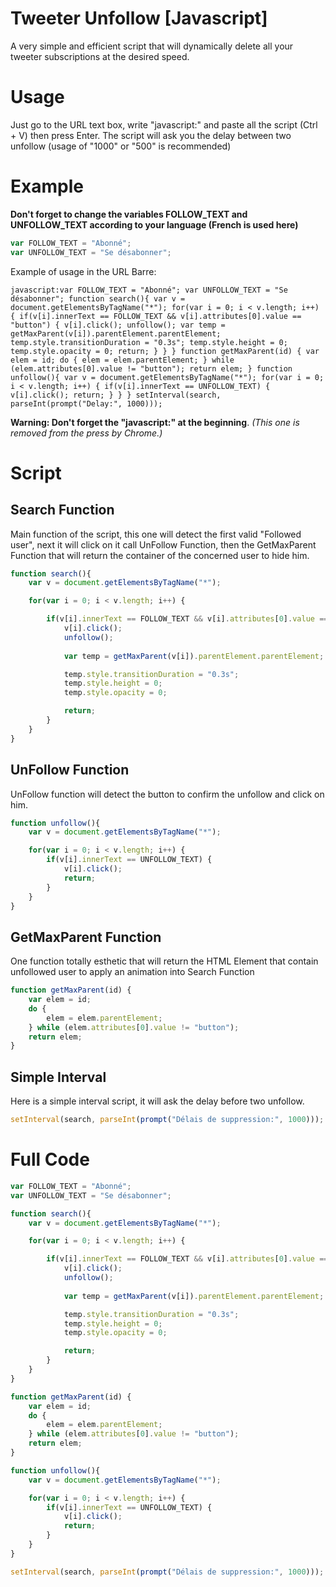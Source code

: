 # Tweeter Unfollow [Javascript]
A very simple and efficient script that will dynamically delete all your tweeter subscriptions at the desired speed.

# Usage
Just go to the URL text box, write "javascript:" and paste all the script (Ctrl + V) then press Enter.
The script will ask you the delay between two unfollow (usage of "1000" or "500" is recommended)

# Example
**Don't forget to change the variables FOLLOW_TEXT and UNFOLLOW_TEXT according to your language (French is used here)** 
```Javascript
var FOLLOW_TEXT = "Abonné";
var UNFOLLOW_TEXT = "Se désabonner";
```

Example of usage in the URL Barre:
```
javascript:var FOLLOW_TEXT = "Abonné"; var UNFOLLOW_TEXT = "Se désabonner"; function search(){ var v = document.getElementsByTagName("*"); for(var i = 0; i < v.length; i++) { if(v[i].innerText == FOLLOW_TEXT && v[i].attributes[0].value == "button") { v[i].click(); unfollow(); var temp = getMaxParent(v[i]).parentElement.parentElement; temp.style.transitionDuration = "0.3s"; temp.style.height = 0; temp.style.opacity = 0; return; } } } function getMaxParent(id) { var elem = id; do { elem = elem.parentElement; } while (elem.attributes[0].value != "button"); return elem; } function unfollow(){ var v = document.getElementsByTagName("*"); for(var i = 0; i < v.length; i++) { if(v[i].innerText == UNFOLLOW_TEXT) { v[i].click(); return; } } } setInterval(search, parseInt(prompt("Delay:", 1000)));
```
**Warning: Don't forget the "javascript:" at the beginning**. *(This one is removed from the press by Chrome.)*

# Script
## Search Function
Main function of the script, this one will detect the first valid "Followed user", next it will click on it call UnFollow Function, then the GetMaxParent Function that will return the container of the concerned user to hide him.

```Javascript
function search(){
    var v = document.getElementsByTagName("*");

    for(var i = 0; i < v.length; i++) {

        if(v[i].innerText == FOLLOW_TEXT && v[i].attributes[0].value == "button") {
            v[i].click();
            unfollow();
            
            var temp = getMaxParent(v[i]).parentElement.parentElement;

            temp.style.transitionDuration = "0.3s";
            temp.style.height = 0; 
            temp.style.opacity = 0;

            return;
        }
    }
}
```

## UnFollow Function
UnFollow function will detect the button to confirm the unfollow and click on him.

```JavaScript
function unfollow(){
    var v = document.getElementsByTagName("*");

    for(var i = 0; i < v.length; i++) {
        if(v[i].innerText == UNFOLLOW_TEXT) {
            v[i].click();
            return;
        }
    }
}
```
## GetMaxParent Function
One function totally esthetic that will return the HTML Element that contain unfollowed user to apply an animation into Search Function

```Javascript
function getMaxParent(id) {
    var elem = id;
    do {
        elem = elem.parentElement;    
    } while (elem.attributes[0].value != "button");
    return elem;
}
```

## Simple Interval 
Here is a simple interval script, it will ask the delay before two unfollow.

```Javascript
setInterval(search, parseInt(prompt("Délais de suppression:", 1000)));
```


# Full Code
```Javascript
var FOLLOW_TEXT = "Abonné";
var UNFOLLOW_TEXT = "Se désabonner";

function search(){
    var v = document.getElementsByTagName("*");

    for(var i = 0; i < v.length; i++) {

        if(v[i].innerText == FOLLOW_TEXT && v[i].attributes[0].value == "button") {
            v[i].click();
            unfollow();
            
            var temp = getMaxParent(v[i]).parentElement.parentElement;

            temp.style.transitionDuration = "0.3s";
            temp.style.height = 0; 
            temp.style.opacity = 0;

            return;
        }
    }
}

function getMaxParent(id) {
    var elem = id;
    do {
        elem = elem.parentElement;    
    } while (elem.attributes[0].value != "button");
    return elem;
}

function unfollow(){
    var v = document.getElementsByTagName("*");

    for(var i = 0; i < v.length; i++) {
        if(v[i].innerText == UNFOLLOW_TEXT) {
            v[i].click();
            return;
        }
    }
}

setInterval(search, parseInt(prompt("Délais de suppression:", 1000)));
```
